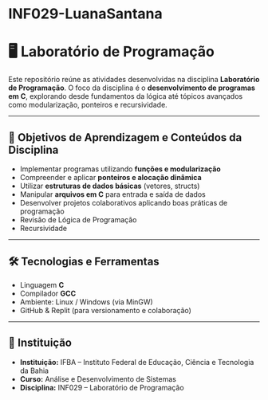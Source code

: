# INF029-LuanaSantana
# 🖥️ Laboratório de Programação

Este repositório reúne as atividades desenvolvidas na disciplina **Laboratório de Programação**. O foco da disciplina é o **desenvolvimento de programas em C**, explorando desde fundamentos da lógica até tópicos avançados como modularização, ponteiros e recursividade.

---

## 🎯 Objetivos de Aprendizagem e Conteúdos da Disciplina
- Implementar programas utilizando **funções e modularização**  
- Compreender e aplicar **ponteiros e alocação dinâmica**  
- Utilizar **estruturas de dados básicas** (vetores, structs)  
- Manipular **arquivos em C** para entrada e saída de dados  
- Desenvolver projetos colaborativos aplicando boas práticas de programação
- Revisão de Lógica de Programação
- Recursividade  

---

## 🛠️ Tecnologias e Ferramentas
- Linguagem **C**  
- Compilador **GCC**  
- Ambiente: Linux / Windows (via MinGW)  
- GitHub & Replit (para versionamento e colaboração)

---

## 📖 Instituição
- **Instituição:** IFBA – Instituto Federal de Educação, Ciência e Tecnologia da Bahia  
- **Curso:** Análise e Desenvolvimento de Sistemas  
- **Disciplina:** INF029 – Laboratório de Programação  
